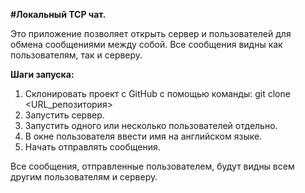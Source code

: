 **#Локальный TCP чат.**

Это приложение позволяет открыть сервер и пользователей для обмена сообщениями между собой. Все сообщения видны как пользователям, так и серверу.

**Шаги запуска:**
 1. Склонировать проект с GitHub с помощью команды: git clone <URL_репозитория>
 2. Запустить сервер.
 3. Запустить одного или несколько пользователей отдельно.
 4. В окне пользователя ввести имя на английском языке.
 5. Начать отправлять сообщения.


Все сообщения, отправленные пользователем, будут видны всем другим пользователям и серверу.
